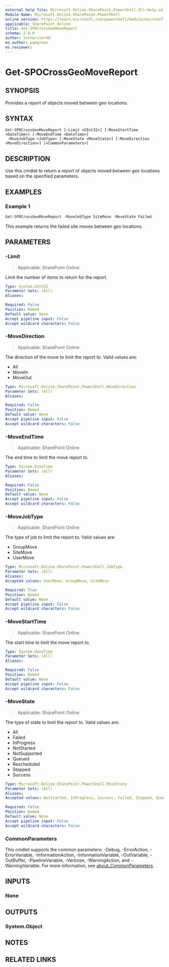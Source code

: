 ```yaml
---
external help file: Microsoft.Online.SharePoint.PowerShell.dll-Help.xml
Module Name: Microsoft.Online.SharePoint.PowerShell
online version: https://learn.microsoft.com/powershell/module/microsoft.online.sharepoint.powershell/get-spocrossgeomovereport
applicable: SharePoint Online
title: Get-SPOCrossGeoMoveReport
schema: 2.0.0
author: techwriter40
ms.author: pamgreen
ms.reviewer:
---
```


# Get-SPOCrossGeoMoveReport

## SYNOPSIS

Provides a report of objects moved between geo locations.

## SYNTAX

```
Get-SPOCrossGeoMoveReport [-Limit <UInt32>] [-MoveStartTime <DateTime>] [-MoveEndTime <DateTime>]
 -MoveJobType <JobType> [-MoveState <MoveState>] [-MoveDirection <MoveDirection>] [<CommonParameters>]
```

## DESCRIPTION

Use this cmdlet to return a report of objects moved between geo locations based on the specified parameters.

## EXAMPLES

### Example 1

```powershell
Get-SPOCrossGeoMoveReport -MoveJobType SiteMove -MoveState Failed
```

This example returns the failed site moves between geo locations.

## PARAMETERS

### -Limit

> Applicable: SharePoint Online

Limit the number of items to return for the report.

```yaml
Type: System.UInt32
Parameter Sets: (All)
Aliases:

Required: False
Position: Named
Default value: None
Accept pipeline input: False
Accept wildcard characters: False
```

### -MoveDirection

> Applicable: SharePoint Online

The direction of the move to limit the report to. Valid values are:

* All
* MoveIn
* MoveOut

```yaml
Type: Microsoft.Online.SharePoint.PowerShell.MoveDirection
Parameter Sets: (All)
Aliases:

Required: False
Position: Named
Default value: None
Accept pipeline input: False
Accept wildcard characters: False
```

### -MoveEndTime

> Applicable: SharePoint Online

The end time to limit the move report to.

```yaml
Type: System.DateTime
Parameter Sets: (All)
Aliases:

Required: False
Position: Named
Default value: None
Accept pipeline input: False
Accept wildcard characters: False
```

### -MoveJobType

> Applicable: SharePoint Online

The type of job to limit the report to. Valid values are:

* GroupMove
* SiteMove
* UserMove

```yaml
Type: Microsoft.Online.SharePoint.PowerShell.JobType
Parameter Sets: (All)
Aliases:
Accepted values: UserMove, GroupMove, SiteMove

Required: True
Position: Named
Default value: None
Accept pipeline input: False
Accept wildcard characters: False
```

### -MoveStartTime

> Applicable: SharePoint Online

The start time to limit the move report to.

```yaml
Type: System.DateTime
Parameter Sets: (All)
Aliases:

Required: False
Position: Named
Default value: None
Accept pipeline input: False
Accept wildcard characters: False
```

### -MoveState

> Applicable: SharePoint Online

The type of state to limit the report to. Valid values are:

* All
* Failed
* InProgress
* NotStarted
* NotSupported
* Queued
* Rescheduled
* Stopped
* Success

```yaml
Type: Microsoft.Online.SharePoint.PowerShell.MoveState
Parameter Sets: (All)
Aliases:
Accepted values: NotStarted, InProgress, Success, Failed, Stopped, Queued, NotSupported, Rescheduled, All

Required: False
Position: Named
Default value: None
Accept pipeline input: False
Accept wildcard characters: False
```

### CommonParameters

This cmdlet supports the common parameters: -Debug, -ErrorAction, -ErrorVariable, -InformationAction, -InformationVariable, -OutVariable, -OutBuffer, -PipelineVariable, -Verbose, -WarningAction, and -WarningVariable. For more information, see [about_CommonParameters](https://go.microsoft.com/fwlink/p/?LinkID=113216).

## INPUTS

### None

## OUTPUTS

### System.Object

## NOTES

## RELATED LINKS

